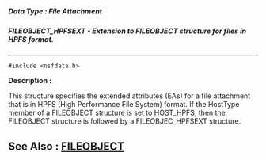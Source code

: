 ##### Data Type : File Attachment
##### FILEOBJECT_HPFSEXT - Extension to FILEOBJECT structure for files in HPFS format.
---
```
#include <nsfdata.h>
```
**Description :**

This structure specifies the extended attributes (EAs) for a file attachment 
that is in HPFS (High Performance File System) format.  If the HostType member 
of a FILEOBJECT structure is set to HOST_HPFS, then the FILEOBJECT structure is 
followed by a FILEOBJEC_HPFSEXT structure.

**See Also :**
[FILEOBJECT](/domino-c-api-docs/reference/Data/FILEOBJECT)
---
